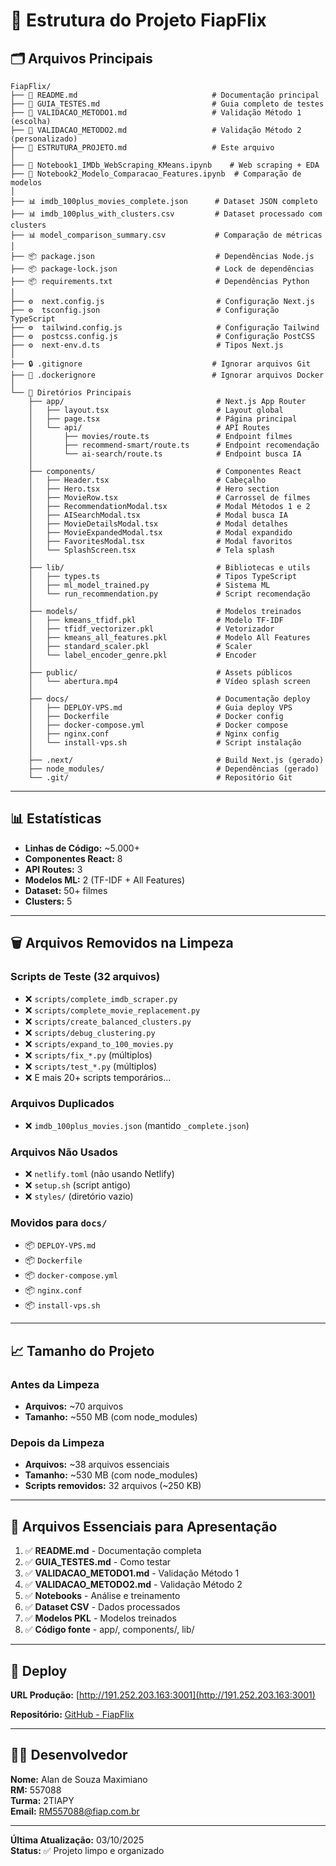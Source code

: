# 📁 Estrutura do Projeto FiapFlix

## 🗂️ Arquivos Principais

```
FiapFlix/
├── 📄 README.md                              # Documentação principal
├── 📄 GUIA_TESTES.md                         # Guia completo de testes
├── 📄 VALIDACAO_METODO1.md                   # Validação Método 1 (escolha)
├── 📄 VALIDACAO_METODO2.md                   # Validação Método 2 (personalizado)
├── 📄 ESTRUTURA_PROJETO.md                   # Este arquivo
│
├── 📓 Notebook1_IMDb_WebScraping_KMeans.ipynb    # Web scraping + EDA
├── 📓 Notebook2_Modelo_Comparacao_Features.ipynb  # Comparação de modelos
│
├── 📊 imdb_100plus_movies_complete.json      # Dataset JSON completo
├── 📊 imdb_100plus_with_clusters.csv         # Dataset processado com clusters
├── 📊 model_comparison_summary.csv           # Comparação de métricas
│
├── 📦 package.json                           # Dependências Node.js
├── 📦 package-lock.json                      # Lock de dependências
├── 📦 requirements.txt                       # Dependências Python
│
├── ⚙️  next.config.js                         # Configuração Next.js
├── ⚙️  tsconfig.json                          # Configuração TypeScript
├── ⚙️  tailwind.config.js                     # Configuração Tailwind
├── ⚙️  postcss.config.js                      # Configuração PostCSS
├── ⚙️  next-env.d.ts                          # Tipos Next.js
│
├── 🔒 .gitignore                             # Ignorar arquivos Git
├── 🐳 .dockerignore                          # Ignorar arquivos Docker
│
└── 📂 Diretórios Principais
    ├── app/                                  # Next.js App Router
    │   ├── layout.tsx                        # Layout global
    │   ├── page.tsx                          # Página principal
    │   └── api/                              # API Routes
    │       ├── movies/route.ts               # Endpoint filmes
    │       ├── recommend-smart/route.ts      # Endpoint recomendação
    │       └── ai-search/route.ts            # Endpoint busca IA
    │
    ├── components/                           # Componentes React
    │   ├── Header.tsx                        # Cabeçalho
    │   ├── Hero.tsx                          # Hero section
    │   ├── MovieRow.tsx                      # Carrossel de filmes
    │   ├── RecommendationModal.tsx           # Modal Métodos 1 e 2
    │   ├── AISearchModal.tsx                 # Modal busca IA
    │   ├── MovieDetailsModal.tsx             # Modal detalhes
    │   ├── MovieExpandedModal.tsx            # Modal expandido
    │   ├── FavoritesModal.tsx                # Modal favoritos
    │   └── SplashScreen.tsx                  # Tela splash
    │
    ├── lib/                                  # Bibliotecas e utils
    │   ├── types.ts                          # Tipos TypeScript
    │   ├── ml_model_trained.py               # Sistema ML
    │   └── run_recommendation.py             # Script recomendação
    │
    ├── models/                               # Modelos treinados
    │   ├── kmeans_tfidf.pkl                  # Modelo TF-IDF
    │   ├── tfidf_vectorizer.pkl              # Vetorizador
    │   ├── kmeans_all_features.pkl           # Modelo All Features
    │   ├── standard_scaler.pkl               # Scaler
    │   └── label_encoder_genre.pkl           # Encoder
    │
    ├── public/                               # Assets públicos
    │   └── abertura.mp4                      # Vídeo splash screen
    │
    ├── docs/                                 # Documentação deploy
    │   ├── DEPLOY-VPS.md                     # Guia deploy VPS
    │   ├── Dockerfile                        # Docker config
    │   ├── docker-compose.yml                # Docker compose
    │   ├── nginx.conf                        # Nginx config
    │   └── install-vps.sh                    # Script instalação
    │
    ├── .next/                                # Build Next.js (gerado)
    ├── node_modules/                         # Dependências (gerado)
    └── .git/                                 # Repositório Git
```

---

## 📊 Estatísticas

- **Linhas de Código:** ~5.000+
- **Componentes React:** 8
- **API Routes:** 3
- **Modelos ML:** 2 (TF-IDF + All Features)
- **Dataset:** 50+ filmes
- **Clusters:** 5

---

## 🗑️ Arquivos Removidos na Limpeza

### Scripts de Teste (32 arquivos)
- ❌ `scripts/complete_imdb_scraper.py`
- ❌ `scripts/complete_movie_replacement.py`
- ❌ `scripts/create_balanced_clusters.py`
- ❌ `scripts/debug_clustering.py`
- ❌ `scripts/expand_to_100_movies.py`
- ❌ `scripts/fix_*.py` (múltiplos)
- ❌ `scripts/test_*.py` (múltiplos)
- ❌ E mais 20+ scripts temporários...

### Arquivos Duplicados
- ❌ `imdb_100plus_movies.json` (mantido `_complete.json`)

### Arquivos Não Usados
- ❌ `netlify.toml` (não usando Netlify)
- ❌ `setup.sh` (script antigo)
- ❌ `styles/` (diretório vazio)

### Movidos para `docs/`
- 📦 `DEPLOY-VPS.md`
- 📦 `Dockerfile`
- 📦 `docker-compose.yml`
- 📦 `nginx.conf`
- 📦 `install-vps.sh`

---

## 📈 Tamanho do Projeto

### Antes da Limpeza
- **Arquivos:** ~70 arquivos
- **Tamanho:** ~550 MB (com node_modules)

### Depois da Limpeza
- **Arquivos:** ~38 arquivos essenciais
- **Tamanho:** ~530 MB (com node_modules)
- **Scripts removidos:** 32 arquivos (~250 KB)

---

## 🎯 Arquivos Essenciais para Apresentação

1. ✅ **README.md** - Documentação completa
2. ✅ **GUIA_TESTES.md** - Como testar
3. ✅ **VALIDACAO_METODO1.md** - Validação Método 1
4. ✅ **VALIDACAO_METODO2.md** - Validação Método 2
5. ✅ **Notebooks** - Análise e treinamento
6. ✅ **Dataset CSV** - Dados processados
7. ✅ **Modelos PKL** - Modelos treinados
8. ✅ **Código fonte** - app/, components/, lib/

---

## 🚀 Deploy

**URL Produção:** [http://191.252.203.163:3001](http://191.252.203.163:3001)

**Repositório:** [GitHub - FiapFlix](https://github.com/alansms/2025_Sprint-3-FrontEnd_fiapflix)

---

## 👨‍💻 Desenvolvedor

**Nome:** Alan de Souza Maximiano  
**RM:** 557088  
**Turma:** 2TIAPY  
**Email:** RM557088@fiap.com.br

---

**Última Atualização:** 03/10/2025  
**Status:** ✅ Projeto limpo e organizado

